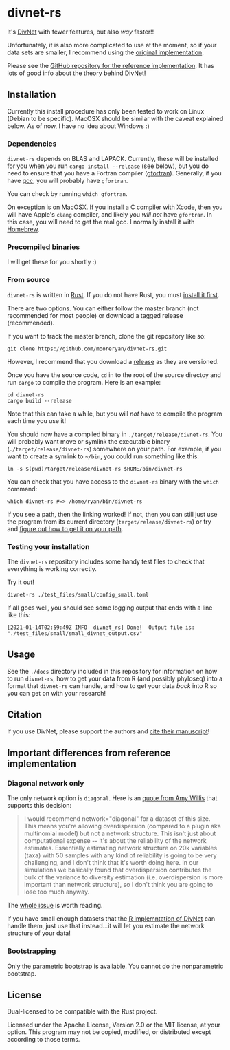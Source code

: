 # divnet-rs

It's [DivNet](https://github.com/adw96/DivNet) with fewer features, but also *way* faster!!

Unfortunately, it is also more complicated to use at the moment, so if your data sets are smaller, I recommend using the [original implementation](https://github.com/adw96/DivNet).

Please see the [GitHub repository for the reference implementation](https://github.com/adw96/DivNet).  It has lots of good info about the theory behind DivNet!

## Installation

Currently this install procedure has only been tested to work on Linux (Debian
to be specific).  MacOSX should be similar with the caveat explained below.  As
of now, I have no idea about Windows :)

### Dependencies

`divnet-rs` depends on BLAS and LAPACK.  Currently, these will be installed for
you when you run `cargo install --release` (see below), but you do need to
ensure that you have a Fortran compiler
([gfortran](https://gcc.gnu.org/fortran/)).  Generally, if you have
[gcc](https://gcc.gnu.org/), you will probably have `gfortran`.

You can check by running `which gfortran`.

On exception is on MacOSX.  If you install a C compiler with Xcode, then you
will have Apple's `clang` compiler, and likely you *will not* have `gfortran`. 
In this case, you will need to get the real gcc.  I normally install it with
[Homebrew](https://brew.sh/).

### Precompiled binaries

I will get these for you shortly :)

### From source

`divnet-rs` is written in [Rust](https://www.rust-lang.org/).  If you do not
have Rust, you must [install it first](https://www.rust-lang.org/tools/install).

There are two options.  You can either follow the master branch (not recommended for most people) or download a tagged release (recommended).

If you want to track the master branch, clone the git repository like so:

```
git clone https://github.com/mooreryan/divnet-rs.git
```

However, I recommend that you download a
[release](https://github.com/mooreryan/divnet-rs/releases) as they are versioned.

Once you have the source code, `cd` in to the root of the source directoy and
run `cargo` to compile the program.  Here is an example:

```
cd divnet-rs
cargo build --release
```

Note that this can take a while, but you will *not* have to compile the program
each time you use it!

You should now have a compiled binary in `./target/release/divnet-rs`.  You will
probably want move or symlink the executable binary
(`./target/release/divnet-rs`) somewhere on your path.  For example, if you want
to create a symlink to `~/bin`, you could run something like this:

```
ln -s $(pwd)/target/release/divnet-rs $HOME/bin/divnet-rs
```

You can check that you have access to the `divnet-rs` binary with the `which`
command:

```
which divnet-rs #=> /home/ryan/bin/divnet-rs
```

If you see a path, then the linking worked!  If not, then you can still just use
the program from its current directory (`target/release/divnet-rs`) or try and
[figure out how to get it on your path](https://gist.github.com/nex3/c395b2f8fd4b02068be37c961301caa7).

### Testing your installation

The `divnet-rs` repository includes some handy test files to check that
everything is working correctly.

Try it out!

```
divnet-rs ./test_files/small/config_small.toml
```

If all goes well, you should see some logging output that ends with a line like
this:

```
[2021-01-14T02:59:49Z INFO  divnet_rs] Done!  Output file is: "./test_files/small/small_divnet_output.csv"
```

## Usage

See the `./docs` directory included in this repository for information on
how to run `divnet-rs`, how to get your data from R (and possibly phyloseq) into
a format that `divnet-rs` can handle, and how to get your data *back* into R so
you can get on with your research!

## Citation

If you use DivNet, please support the authors and [cite their manuscript](https://doi.org/10.1093/biostatistics/kxaa015)!

## Important differences from reference implementation

### Diagonal network only

The only network option is `diagonal`.  Here is an 
[quote from Amy Willis](https://github.com/adw96/DivNet/issues/32#issuecomment-521727997) 
that supports this decision:

> I would recommend network="diagonal" for a dataset of this size. This means you're allowing overdispersion (compared to a plugin aka multinomial model) but not a network structure. This isn't just about computational expense -- it's about the reliability of the network estimates. Essentially estimating network structure on 20k variables (taxa) with 50 samples with any kind of reliability is going to be very challenging, and I don't think that it's worth doing here. In our simulations we basically found that overdispersion contributes the bulk of the variance to diversity estimation (i.e. overdispersion is more important than network structure), so I don't think you are going to lose too much anyway.

The [whole issue](https://github.com/adw96/DivNet/issues/32) is worth reading.

If you have small enough datasets that the [R implemntation of DivNet](https://github.com/adw96/DivNet) can handle them, just use that instead...it will let you estimate the network structure of your data!

### Bootstrapping

Only the parametric bootstrap is available.  You cannot do the nonparametric bootstrap.

## License

Dual-licensed to be compatible with the Rust project.

Licensed under the Apache License, Version 2.0 or the MIT license, at your option. This program may not be copied, modified, or distributed except according to those terms.